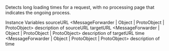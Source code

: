 Detects long loading times for a request, with no processing page that indicates the ongoing process.

Instance Variables
	sourceURL	<MessageForwarder | Object | ProtoObject | ProtoObject>	description of sourceURL
	targetURL	<MessageForwarder | Object | ProtoObject | ProtoObject>	description of targetURL
	time	<MessageForwarder | Object | ProtoObject | ProtoObject>	description of time

